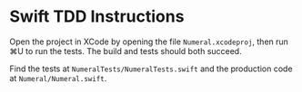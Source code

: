 # Swift TDD Instructions
Open the project in XCode by opening the file `Numeral.xcodeproj`, then run ⌘U to run the tests. The build and tests should both succeed.

Find the tests at `NumeralTests/NumeralTests.swift` and the production code at `Numeral/Numeral.swift`.
